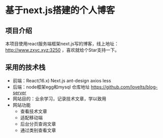 <!--
 * @Author: lts
 * @Date: 2020-12-14 15:05:44
 * @LastEditTime: 2020-12-21 17:59:16
 * @FilePath: \react-blog\myblog\README.md
-->

# 基于next.js搭建的个人博客

## 项目介绍
本项目使用react服务端框架next.js写的博客，线上地址： http://www.zxyc.xyz:3250 ，喜欢就给个Star支持一下。

## 采用的技术栈
+ 前端：React(16.x) Next.js ant-design axios less
+ 后端：node框架egg和mysql  仓库地址 https://github.com/lovelts/blog-server
+ 网站目的：业余学习，记录技术文章，学以致用
+ 网站功能
  + 查看技术文章
  + 适配移动端
  + 后台分页查询文章
  + 通过类别查看文章

